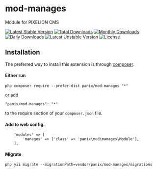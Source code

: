 # mod-manages

Module for PIXELION CMS

[![Latest Stable Version](https://poser.pugx.org/panix/mod-manages/v/stable)](https://packagist.org/packages/panix/mod-manages)
[![Total Downloads](https://poser.pugx.org/panix/mod-manages/downloads)](https://packagist.org/packages/panix/mod-manages)
[![Monthly Downloads](https://poser.pugx.org/panix/mod-manages/d/monthly)](https://packagist.org/packages/panix/mod-manages)
[![Daily Downloads](https://poser.pugx.org/panix/mod-manages/d/daily)](https://packagist.org/packages/panix/mod-manages)
[![Latest Unstable Version](https://poser.pugx.org/panix/mod-manages/v/unstable)](https://packagist.org/packages/panix/mod-manages)
[![License](https://poser.pugx.org/panix/mod-manages/license)](https://packagist.org/packages/panix/mod-manages)


## Installation

The preferred way to install this extension is through [composer](http://getcomposer.org/download/).

#### Either run

```
php composer require --prefer-dist panix/mod-manages "*"
```

or add

```
"panix/mod-manages": "*"
```

to the require section of your `composer.json` file.


#### Add to web config.
```
    'modules' => [
        'manages' => ['class' => 'panix\mod\manages\Module'],
    ],
```
#### Migrate
```
php yii migrate --migrationPath=vendor/panix/mod-manages/migrations
```
